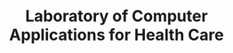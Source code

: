 ---
layout: front
language: "en"
title: "Laboratory of Computer Applications for Health Care"
header:
    text: "O LApIS (Laboratory of Computer Applications for Health Care) é um laboratório localizado na Escola de Artes, Ciências e Humanidades da Universidade de São Paulo, que tem como&nbsp;objetivo principal a concepção e desenvolvimento de técnicas de baixo custo e ferramentas para a – mas não limitada a – área de saúde."
    link: "LApIS no Diretório dos Grupos de Pesquisa do CNPq"
MAAC: Laboratório conveniado ao MACC.
---